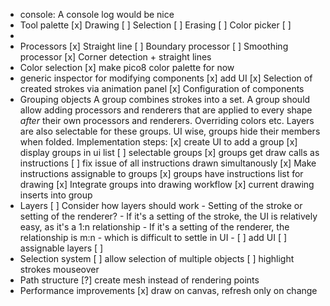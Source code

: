 - console: A console log would be nice
- Tool palette
    [x] Drawing
    [ ] Selection
    [ ] Erasing
    [ ] Color picker
    [ ]
-
- Processors
    [x] Straight line
    [ ] Boundary processor
    [ ] Smoothing processor
    [x] Corner detection + straight lines
- Color selection
    [x] make pico8 color palette for now
- generic inspector for modifying components
    [x] add UI
    [x] Selection of created strokes via animation panel
    [x] Configuration of components
- Grouping objects
    A group combines strokes into a set. A group should allow adding processors and renderers that are applied to every shape _after_ their own processors and renderers. Overriding colors etc. Layers are also selectable for these groups. UI wise, groups hide their members when folded.
    Implementation steps:
    [x] create UI to add a group
    [x] display groups in ui list
    [ ] selectable groups
    [x] groups get draw calls as instructions
        [ ] fix issue of all instructions drawn simultanously
    [x] Make instructions assignable to groups
        [x] groups have instructions list for drawing
    [x] Integrate groups into drawing workflow
        [x] current drawing inserts into group
- Layers
    [ ] Consider how layers should work
        - Setting of the stroke or setting of the renderer?
        - If it's a setting of the stroke, the UI is relatively easy, as it's a 1:n relationship
        - If it's a setting of the renderer, the relationship is m:n - which is difficult to settle in UI
        - 
    [ ] add UI
    [ ] assignable layers
    [ ]
- Selection system
    [ ] allow selection of multiple objects
    [ ] highlight strokes mouseover
- Path structure
    [?] create mesh instead of rendering points
- Performance improvements
    [x] draw on canvas, refresh only on change